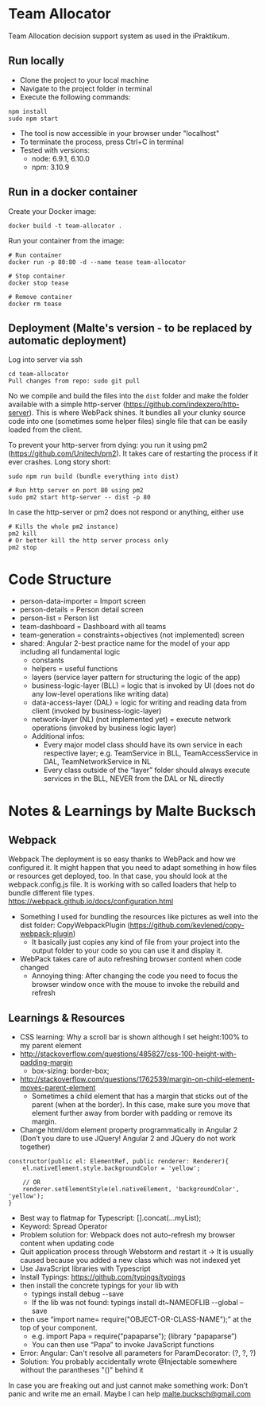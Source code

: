 # Team Allocator
Team Allocation decision support system as used in the iPraktikum.

## Run locally
* Clone the project to your local machine
* Navigate to the project folder in terminal
* Execute the following commands:

```
npm install
sudo npm start
```

* The tool is now accessible in your browser under "localhost"
* To terminate the process, press Ctrl+C in terminal
* Tested with versions:
	* node: 6.9.1, 6.10.0
	* npm: 3.10.9

## Run in a docker container

Create your Docker image:

```
docker build -t team-allocator .
```

Run your container from the image:

```
# Run container
docker run -p 80:80 -d --name tease team-allocator
  
# Stop container
docker stop tease
  
# Remove container
docker rm tease
```

## Deployment (Malte's version - to be replaced by automatic deployment)
Log into server via ssh```cd team-allocatorPull changes from repo: sudo git pull
```
No we compile and build the files into the ```dist``` folder and make the folder available with a simple http-server (https://github.com/indexzero/http-server). This is where WebPack shines. It bundles all your clunky source code into one (sometimes some helper files) single file that can be easily loaded from the client.

To prevent your http-server from dying: you run it using pm2 (https://github.com/Unitech/pm2). It takes care of restarting the process if it ever crashes. Long story short:

```sudo npm run build (bundle everything into dist)# Run http server on port 80 using pm2sudo pm2 start http-server -- dist -p 80
```

In case the http-server or pm2 does not respond or anything, either use
```# Kills the whole pm2 instance)pm2 kill# Or better kill the http server process onlypm2 stop
```

# Code Structure
* person-data-importer = Import screen* person-details = Person detail screen* person-list = Person list* team-dashboard = Dashboard with all teams* team-generation = constraints+objectives (not implemented) screen* shared: Angular 2-best practice name for the model of your app including all fundamental logic
	* constants	* helpers = useful functions	* layers (service layer pattern for structuring the logic of the app)	* business-logic-layer (BLL) = logic that is invoked by UI (does not do any low-level operations like writing data)	* data-access-layer (DAL) = logic for writing and reading data from client (invoked by business-logic-layer)	* network-layer (NL) (not implemented yet) = execute network operations (invoked by business logic layer)	* Additional infos:		* Every major model class should have its own service in eachrespective layer; e.g. TeamService in BLL, TeamAccessService in DAL,TeamNetworkService in NL		* Every class outside of the “layer” folder should alwaysexecute services in the BLL, NEVER from the DAL or NL directly


# Notes & Learnings by Malte Bucksch
## Webpack
WebpackThe deployment is so easy thanks to WebPack and how we configured it. It might happen that you need to adapt something in how files or resources get deployed, too. In that case, you should look at the webpack.config.js file. It is working with so called loaders that help to bundle different file types.https://webpack.github.io/docs/configuration.html* Something I used for bundling the resources like pictures as well into the dist folder: CopyWebpackPlugin (https://github.com/kevlened/copy-webpack-plugin)	* It basically just copies any kind of file from your project into the output folder to your code so you can use it and display it.* WebPack takes care of auto refreshing browser content when code changed	* Annoying thing: After changing the code you need to focus the browser window oncewith the mouse to invoke the rebuild and refresh

## Learnings & Resources
* CSS learning: Why a scroll bar is shown although I set height:100% to my parent element* http://stackoverflow.com/questions/485827/css-100-height-with-padding-margin	* box-sizing: border-box;* http://stackoverflow.com/questions/1762539/margin-on-child-element-moves-parent-element	* Sometimes a child element that has a margin that sticks out of the parent (when at the border). In this case, make sure you move that element further away from border with padding or remove its margin.* Change html/dom element property programmatically in Angular 2 (Don’t you dare to use JQuery! Angular 2 and JQuery do not work together)

```
constructor(public el: ElementRef, public renderer: Renderer){	el.nativeElement.style.backgroundColor = 'yellow';	// OR	renderer.setElementStyle(el.nativeElement, 'backgroundColor', 'yellow'); }
```
* Best way to flatmap for Typescript: [].concat(...myList);* Keyword: Spread Operator* Problem solution for: Webpack does not auto-refresh my browser content when updating code* Quit application process through Webstorm and restart it -> It is usually caused because you added a new class which was not indexed yet* Use JavaScript libraries with Typescript* Install Typings: https://github.com/typings/typings* then install the concrete typings for your lib with	* typings install debug --save	* If the lib was not found: typings install dt~NAMEOFLIB --global –save * then use “import name= require("OBJECT-OR-CLASS-NAME");” at the top of your component.	* e.g. import Papa = require("papaparse"); (library “papaparse”)	* You can then use “Papa” to invoke JavaScript functions* Error: Angular: Can't resolve all parameters for ParamDecorator: (?, ?, ?)* Solution: You probably accidentally wrote @Injectable somewhere without the parantheses "()" behind itIn case you are freaking out and just cannot make something work: Don’t panic and write me an email. Maybe I can help malte.bucksch@gmail.com
